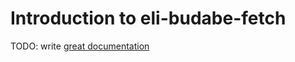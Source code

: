 # Introduction to eli-budabe-fetch

TODO: write [great documentation](http://jacobian.org/writing/great-documentation/what-to-write/)
